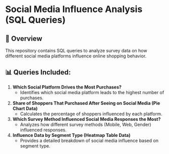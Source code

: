 # Social Media Influence Analysis (SQL Queries)

## 📌 Overview
This repository contains SQL queries to analyze survey data on how different social media platforms influence online shopping behavior. 

## 📊 Queries Included:
1. **Which Social Platform Drives the Most Purchases?**  
   - Identifies which social media platform leads to the highest number of purchases.
2. **Share of Shoppers That Purchased After Seeing on Social Media (Pie Chart Data)**  
   - Calculates the percentage of shoppers influenced by each platform.
3. **Which Survey Method Influenced Social Media Responses the Most?**  
   - Analyzes how different survey methods (Mobile, Web, Gender) influenced responses.
4. **Influence Data by Segment Type (Heatmap Table Data)**  
   - Provides a detailed breakdown of social media influence based on segment type.


